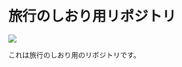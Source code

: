 # 旅行のしおり用リポジトリ

<img src="http://img.shields.io/badge/-LaTeX-008080.svg?logo=latex&style=flat">

これは旅行のしおり用のリポジトリです。